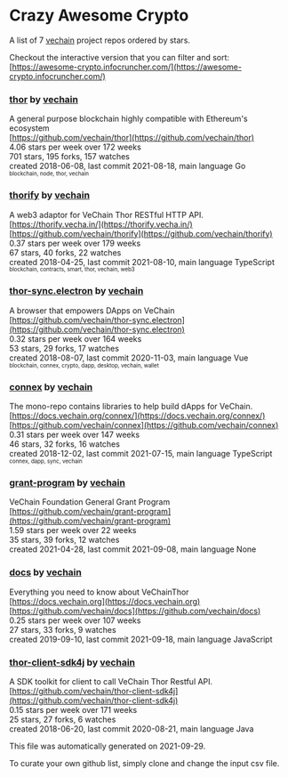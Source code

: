 # Crazy Awesome Crypto
A list of 7 [vechain](https://github.com/vechain) project repos ordered by stars.  

Checkout the interactive version that you can filter and sort: 
[https://awesome-crypto.infocruncher.com/](https://awesome-crypto.infocruncher.com/)  


### [thor](https://github.com/vechain/thor) by [vechain](https://github.com/vechain)  
A general purpose blockchain highly compatible with Ethereum's ecosystem  
[https://github.com/vechain/thor](https://github.com/vechain/thor)  
4.06 stars per week over 172 weeks  
701 stars, 195 forks, 157 watches  
created 2018-06-08, last commit 2021-08-18, main language Go  
<sub><sup>blockchain, node, thor, vechain</sup></sub>


### [thorify](https://github.com/vechain/thorify) by [vechain](https://github.com/vechain)  
A web3 adaptor for VeChain Thor RESTful HTTP API.  
[https://thorify.vecha.in/](https://thorify.vecha.in/)  
[https://github.com/vechain/thorify](https://github.com/vechain/thorify)  
0.37 stars per week over 179 weeks  
67 stars, 40 forks, 22 watches  
created 2018-04-25, last commit 2021-08-10, main language TypeScript  
<sub><sup>blockchain, contracts, smart, thor, vechain, web3</sup></sub>


### [thor-sync.electron](https://github.com/vechain/thor-sync.electron) by [vechain](https://github.com/vechain)  
A browser that empowers DApps on VeChain  
[https://github.com/vechain/thor-sync.electron](https://github.com/vechain/thor-sync.electron)  
0.32 stars per week over 164 weeks  
53 stars, 29 forks, 17 watches  
created 2018-08-07, last commit 2020-11-03, main language Vue  
<sub><sup>blockchain, connex, crypto, dapp, desktop, vechain, wallet</sup></sub>


### [connex](https://github.com/vechain/connex) by [vechain](https://github.com/vechain)  
The mono-repo contains libraries to help build dApps for VeChain.  
[https://docs.vechain.org/connex/](https://docs.vechain.org/connex/)  
[https://github.com/vechain/connex](https://github.com/vechain/connex)  
0.31 stars per week over 147 weeks  
46 stars, 32 forks, 16 watches  
created 2018-12-02, last commit 2021-07-15, main language TypeScript  
<sub><sup>connex, dapp, sync, vechain</sup></sub>


### [grant-program](https://github.com/vechain/grant-program) by [vechain](https://github.com/vechain)  
VeChain Foundation General Grant Program  
[https://github.com/vechain/grant-program](https://github.com/vechain/grant-program)  
1.59 stars per week over 22 weeks  
35 stars, 39 forks, 12 watches  
created 2021-04-28, last commit 2021-09-08, main language None  


### [docs](https://github.com/vechain/docs) by [vechain](https://github.com/vechain)  
Everything you need to know about VeChainThor  
[https://docs.vechain.org](https://docs.vechain.org)  
[https://github.com/vechain/docs](https://github.com/vechain/docs)  
0.25 stars per week over 107 weeks  
27 stars, 33 forks, 9 watches  
created 2019-09-10, last commit 2021-09-18, main language JavaScript  


### [thor-client-sdk4j](https://github.com/vechain/thor-client-sdk4j) by [vechain](https://github.com/vechain)  
A SDK toolkit for client to call VeChain Thor Restful API.  
[https://github.com/vechain/thor-client-sdk4j](https://github.com/vechain/thor-client-sdk4j)  
0.15 stars per week over 171 weeks  
25 stars, 27 forks, 6 watches  
created 2018-06-20, last commit 2020-08-21, main language Java  


This file was automatically generated on 2021-09-29.  

To curate your own github list, simply clone and change the input csv file.  